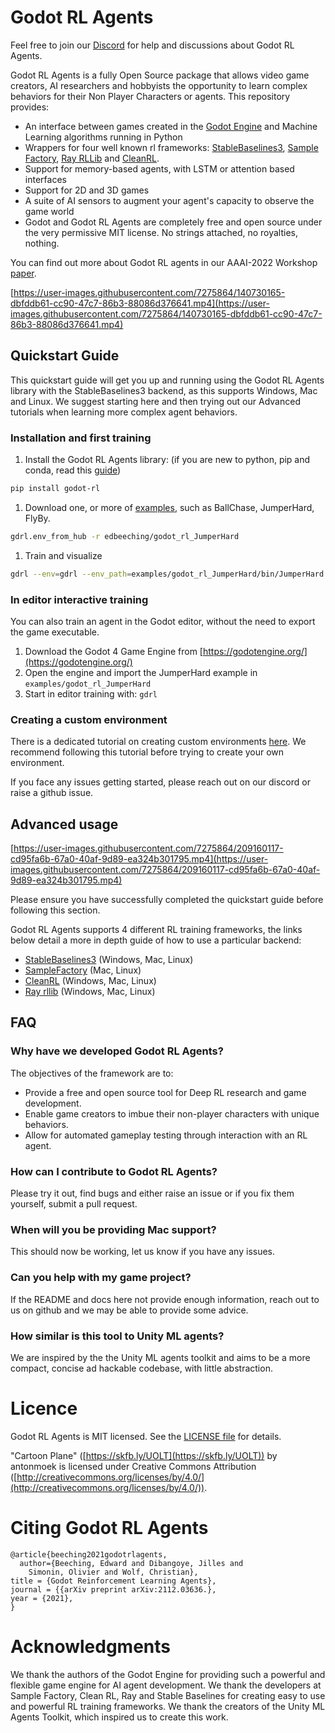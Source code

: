 # Godot RL Agents

Feel free to join our [Discord](https://discord.gg/HMMD2J8SxY) for help and discussions about Godot RL Agents.

Godot RL Agents is a fully Open Source package that allows video game creators, AI researchers and hobbyists the opportunity to learn complex behaviors for their Non Player Characters or agents.
This repository provides:

- An interface between games created in the [Godot Engine](https://godotengine.org/) and Machine Learning algorithms running in Python
- Wrappers for four well known rl frameworks: [StableBaselines3](https://stable-baselines3.readthedocs.io/en/master/), [Sample Factory](https://www.samplefactory.dev/), [Ray RLLib](https://docs.ray.io/en/latest/rllib-algorithms.html) and [CleanRL](https://github.com/vwxyzjn/cleanrl).
- Support for memory-based agents, with LSTM or attention based interfaces
- Support for 2D and 3D games
- A suite of AI sensors to augment your agent's capacity to observe the game world
- Godot and Godot RL Agents are completely free and open source under the very permissive MIT license. No strings attached, no royalties, nothing.

You can find out more about Godot RL agents in our AAAI-2022 Workshop [paper](https://arxiv.org/abs/2112.03636).

[https://user-images.githubusercontent.com/7275864/140730165-dbfddb61-cc90-47c7-86b3-88086d376641.mp4](https://user-images.githubusercontent.com/7275864/140730165-dbfddb61-cc90-47c7-86b3-88086d376641.mp4)

## Quickstart Guide

This quickstart guide will get you up and running using the Godot RL Agents library with the StableBaselines3 backend, as this supports Windows, Mac and Linux. We suggest starting here and then trying out our Advanced tutorials when learning more complex agent behaviors.

### Installation and first training

1. Install the Godot RL Agents library: (if you are new to python, pip and conda, read this [guide](https://www.machinelearningplus.com/deployment/conda-create-environment-and-everything-you-need-to-know-to-manage-conda-virtual-environment/))

```bash
pip install godot-rl
```

1. Download one, or more of [examples](https://github.com/edbeeching/godot_rl_agents_examples), such as BallChase, JumperHard, FlyBy.

```bash
gdrl.env_from_hub -r edbeeching/godot_rl_JumperHard 
```

1. Train and visualize 

```bash
gdrl --env=gdrl --env_path=examples/godot_rl_JumperHard/bin/JumperHard.x86_64 --viz
```

### In editor interactive training

You can also train an agent in the Godot editor, without the need to export the game executable.

1. Download the Godot 4 Game Engine from [https://godotengine.org/](https://godotengine.org/)
2. Open the engine and import the JumperHard example in `examples/godot_rl_JumperHard`
3. Start in editor training with: `gdrl` 

### Creating a custom environment

There is a dedicated tutorial on creating custom environments [here](docs/CUSTOM_ENV.md). We recommend following this tutorial before trying to create your own environment.

If you face any issues getting started, please reach out on our discord or raise a github issue.

## Advanced usage
[https://user-images.githubusercontent.com/7275864/209160117-cd95fa6b-67a0-40af-9d89-ea324b301795.mp4](https://user-images.githubusercontent.com/7275864/209160117-cd95fa6b-67a0-40af-9d89-ea324b301795.mp4)


Please ensure you have successfully completed the quickstart guide before following this section.

Godot RL Agents supports 4 different RL training frameworks, the links below detail a more in depth guide of how to use a particular backend:

- [StableBaselines3](docs/ADV_STABLE_BASELINES_3.md) (Windows, Mac, Linux)
- [SampleFactory](docs/ADV_SAMPLE_FACTORY.md) (Mac, Linux)
- [CleanRL](docs/ADV_CLEAN_RL.md) (Windows, Mac, Linux)
- [Ray rllib](docs/ADV_RLLIB.md) (Windows, Mac, Linux)

## FAQ

### Why have we developed Godot RL Agents?

The objectives of the framework are to:
- Provide a free and open source tool for Deep RL research and game development.
- Enable game creators to imbue their non-player characters with unique behaviors.
- Allow for automated gameplay testing through interaction with an RL agent.
### How can I contribute to Godot RL Agents?

Please try it out, find bugs and either raise an issue or if you fix them yourself, submit a pull request.

### When will you be providing Mac support?

This should now be working, let us know if you have any issues.

### Can you help with my game project?

If the README and docs here not provide enough information, reach out to us on github and we may be able to provide some advice.

### How similar is this tool to Unity ML agents?

We are inspired by the the Unity ML agents toolkit and aims to be a more compact, concise ad hackable codebase, with little abstraction.

# Licence

Godot RL Agents is MIT licensed. See the [LICENSE file](https://www.notion.so/huggingface2/LICENSE) for details.

"Cartoon Plane" ([https://skfb.ly/UOLT](https://skfb.ly/UOLT)) by antonmoek is licensed under Creative Commons Attribution ([http://creativecommons.org/licenses/by/4.0/](http://creativecommons.org/licenses/by/4.0/)).

# Citing Godot RL Agents

```
@article{beeching2021godotrlagents,
  author={Beeching, Edward and Dibangoye, Jilles and
    Simonin, Olivier and Wolf, Christian},
title = {Godot Reinforcement Learning Agents},
journal = {{arXiv preprint arXiv:2112.03636.},
year = {2021},
}
```

# Acknowledgments

We thank the authors of the Godot Engine for providing such a powerful and flexible game engine for AI agent development.
We thank the developers at Sample Factory, Clean RL, Ray and Stable Baselines for creating easy to use and powerful RL training frameworks.
We thank the creators of the Unity ML Agents Toolkit, which inspired us to create this work.
